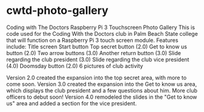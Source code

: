 # cwtd-photo-gallery
Coding with The Doctors Raspberry Pi 3 Touchscreen Photo Gallery
This is code used for the Coding With the Doctors club in Palm Beach State college that will function on a Raspberry Pi 3 touch screen module.
Features include:
Title screen
Start button
Top secret button (2.0)
Get to know us button (2.0)
Two arrow buttons (3.0)
Another return button (3.0)
Slide regarding the club president (3.0)
Slide regarding the club vice president (4.0)
Doomsday button (2.0)
6 pictures of club activity 

Version 2.0 created the expansion into the top secret area, with more to come soon.
Version 3.0 created the expansion into the Get to know us area, which displays the club president and a few questions about him. More club officers to debut soon! Version 4.0 remodeled the slides in the "Get to know us" area and added a section for the vice president.